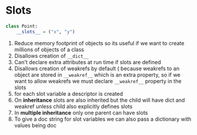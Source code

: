 # Slots

```python
class Point:
    __slots__ = ("x", "y")
```

1. Reduce memory footprint of objects so its useful if we want to create millions of objects of a class
2. Disallows creation of `__dict__`
3. Can't declare extra attributes at run time if slots are defined
4. Disallows creation of weakrefs by default ( because weakrefs to an object are stored in `__weakref__` which is an extra property, so if we want to allow weakrefs we must declare `__weakref__` property in the slots
5. for each slot variable a descriptor is created
6. On **inheritance** slots are also inherited but the child will have dict and weakref unless child also explicitly defines slots
7. In **multiple inheritance** only one parent can have slots
8. To give a doc string for slot variables we can also pass a dictionary with values being doc
